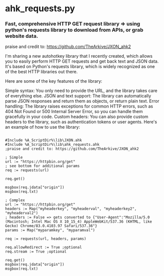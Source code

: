 # ahk_requests.py
<h3>Fast, comprehensive HTTP GET request library => using python's requests library to download from APIs, or grab website data.</h3>

praise and credit to: https://github.com/TheArkive/JXON_ahk2

I'm sharing a new autohotkey library that I recently created, which allows you to easily perform HTTP GET requests and get back text and JSON data. It's based on Python's requests library, which is widely recognized as one of the best HTTP libraries out there.

Here are some of the key features of the library:

Simple syntax: You only need to provide the URL, and the library takes care of everything else.
JSON and text support: The library can automatically parse JSON responses and return them as objects, or return plain text.
Error handling: The library raises exceptions for common HTTP errors, such as 404 Not Found or 500 Internal Server Error, so you can handle them gracefully in your code.
Custom headers: You can also provide custom headers to the library, such as authentication tokens or user agents.
Here's an example of how to use the library:
```autohotkey

#Include %A_ScriptDir%\lib\JXON.ahk
#Include %A_ScriptDir%\lib\ahk_requests.ahk
;praise and credit to: https://github.com/TheArkive/JXON_ahk2

; Simple 
url := "https://httpbin.org/get"
; see bottom for additional params
req := requests(url)

req.get()

msgbox(req.jdata["origin"])
msgbox(req.txt)

; Complex
url := "https://httpbin.org/get"
headers := Map("myheaderkey", "myheaderval", "myheaderkey2", "myheaderval2")
; headers := False => gets converted to {"User-Agent":"Mozilla/5.0 (Macintosh; Intel Mac OS X 10_15_4) AppleWebKit/537.36 (KHTML, like Gecko) Chrome/83.0.4103.97 Safari/537.36"}
params := Map("myparamkey", "myparamval")

req := requests(url, headers, params)

req.allowRedirect := True ;optional
req.stream := True ;optional

req.get()
msgbox(req.jdata["origin"])
msgbox(req.txt)

```
